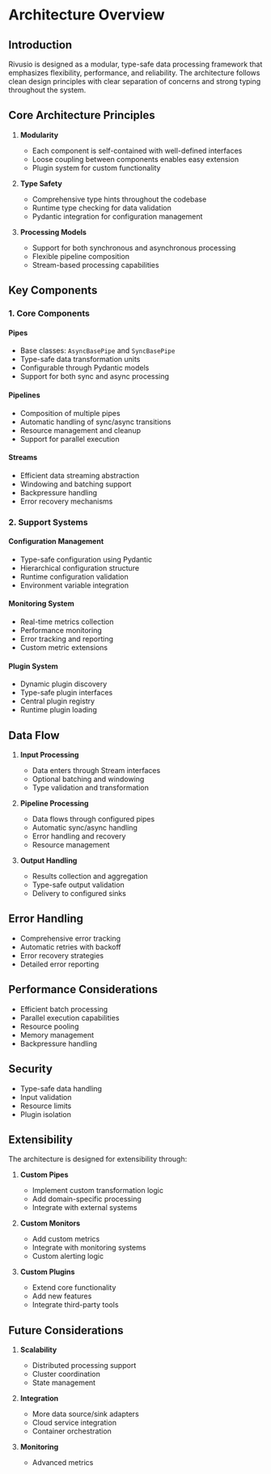 # Architecture Overview

## Introduction

Rivusio is designed as a modular, type-safe data processing framework that emphasizes flexibility, performance, and reliability. The architecture follows clean design principles with clear separation of concerns and strong typing throughout the system.

## Core Architecture Principles

1. **Modularity**
   - Each component is self-contained with well-defined interfaces
   - Loose coupling between components enables easy extension
   - Plugin system for custom functionality

2. **Type Safety**
   - Comprehensive type hints throughout the codebase
   - Runtime type checking for data validation
   - Pydantic integration for configuration management

3. **Processing Models**
   - Support for both synchronous and asynchronous processing
   - Flexible pipeline composition
   - Stream-based processing capabilities

## Key Components

### 1. Core Components

#### Pipes
- Base classes: `AsyncBasePipe` and `SyncBasePipe`
- Type-safe data transformation units
- Configurable through Pydantic models
- Support for both sync and async processing

#### Pipelines
- Composition of multiple pipes
- Automatic handling of sync/async transitions
- Resource management and cleanup
- Support for parallel execution

#### Streams
- Efficient data streaming abstraction
- Windowing and batching support
- Backpressure handling
- Error recovery mechanisms

### 2. Support Systems

#### Configuration Management
- Type-safe configuration using Pydantic
- Hierarchical configuration structure
- Runtime configuration validation
- Environment variable integration

#### Monitoring System
- Real-time metrics collection
- Performance monitoring
- Error tracking and reporting
- Custom metric extensions

#### Plugin System
- Dynamic plugin discovery
- Type-safe plugin interfaces
- Central plugin registry
- Runtime plugin loading

## Data Flow

1. **Input Processing**
   - Data enters through Stream interfaces
   - Optional batching and windowing
   - Type validation and transformation

2. **Pipeline Processing**
   - Data flows through configured pipes
   - Automatic sync/async handling
   - Error handling and recovery
   - Resource management

3. **Output Handling**
   - Results collection and aggregation
   - Type-safe output validation
   - Delivery to configured sinks

## Error Handling

- Comprehensive error tracking
- Automatic retries with backoff
- Error recovery strategies
- Detailed error reporting

## Performance Considerations

- Efficient batch processing
- Parallel execution capabilities
- Resource pooling
- Memory management
- Backpressure handling

## Security

- Type-safe data handling
- Input validation
- Resource limits
- Plugin isolation

## Extensibility

The architecture is designed for extensibility through:

1. **Custom Pipes**
   - Implement custom transformation logic
   - Add domain-specific processing
   - Integrate with external systems

2. **Custom Monitors**
   - Add custom metrics
   - Integrate with monitoring systems
   - Custom alerting logic

3. **Custom Plugins**
   - Extend core functionality
   - Add new features
   - Integrate third-party tools

## Future Considerations

1. **Scalability**
   - Distributed processing support
   - Cluster coordination
   - State management

2. **Integration**
   - More data source/sink adapters
   - Cloud service integration
   - Container orchestration

3. **Monitoring**
   - Advanced metrics